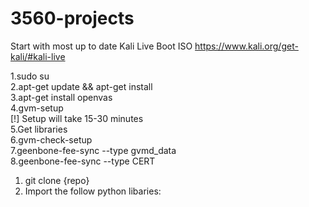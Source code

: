 # 3560-projects
Start with most up to date Kali Live Boot ISO https://www.kali.org/get-kali/#kali-live



1.sudo su <br />
2.apt-get update && apt-get install<br />
3.apt-get install openvas<br />
4.gvm-setup<br />
    [!] Setup will take 15-30 minutes<br />
5.Get libraries<br />
6.gvm-check-setup<br />
7.geenbone-fee-sync --type gvmd_data<br />
8.geenbone-fee-sync --type CERT<br />



1. git clone {repo} <br />
2. Import the follow python libaries:
    
